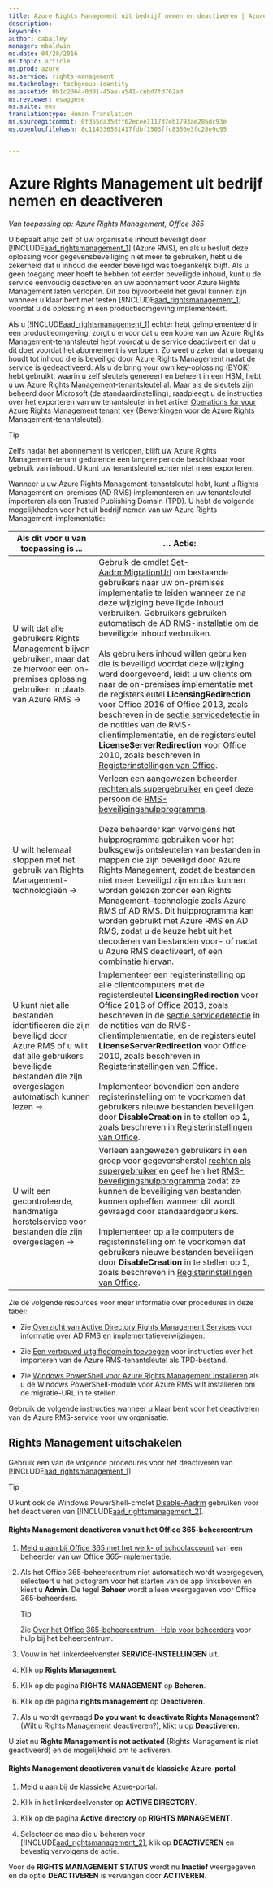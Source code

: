```yaml
---
title: Azure Rights Management uit bedrijf nemen en deactiveren | Azure RMS
description: 
keywords: 
author: cabailey
manager: mbaldwin
ms.date: 04/28/2016
ms.topic: article
ms.prod: azure
ms.service: rights-management
ms.technology: techgroup-identity
ms.assetid: 0b1c2064-0d01-45ae-a541-cebd7fd762ad
ms.reviewer: esaggese
ms.suite: ems
translationtype: Human Translation
ms.sourcegitcommit: 0f355da35dff62ecee111737eb1793ae286dc93e
ms.openlocfilehash: 8c114336551417fdbf1503ffc8350e3fc28e9c95


---
```


# Azure Rights Management uit bedrijf nemen en deactiveren

*Van toepassing op: Azure Rights Management, Office 365*

U bepaalt altijd zelf of uw organisatie inhoud beveiligt door [!INCLUDE[aad_rightsmanagement_1](../includes/aad_rightsmanagement_1_md.md)] (Azure RMS), en als u besluit deze oplossing voor gegevensbeveiliging niet meer te gebruiken, hebt u de zekerheid dat u inhoud die eerder beveiligd was toegankelijk blijft. Als u geen toegang meer hoeft te hebben tot eerder beveiligde inhoud, kunt u de service eenvoudig deactiveren en uw abonnement voor Azure Rights Management laten verlopen. Dit zou bijvoorbeeld het geval kunnen zijn wanneer u klaar bent met testen [!INCLUDE[aad_rightsmanagement_1](../includes/aad_rightsmanagement_1_md.md)] voordat u de oplossing in een productieomgeving implementeert.

Als u [!INCLUDE[aad_rightsmanagement_1](../includes/aad_rightsmanagement_1_md.md)] echter hebt geïmplementeerd in een productieomgeving, zorgt u ervoor dat u een kopie van uw Azure Rights Management-tenantsleutel hebt voordat u de service deactiveert en dat u dit doet voordat het abonnement is verlopen. Zo weet u zeker dat u toegang houdt tot inhoud die is beveiligd door Azure Rights Management nadat de service is gedeactiveerd. Als u de bring your own key-oplossing (BYOK) hebt gebruikt, waarin u zelf sleutels genereert en beheert in een HSM, hebt u uw Azure Rights Management-tenantsleutel al. Maar als de sleutels zijn beheerd door Microsoft (de standaardinstelling), raadpleegt u de instructies over het exporteren van uw tenantsleutel in het artikel [Operations for your Azure Rights Management tenant key](operations-tenant-key.md) (Bewerkingen voor de Azure Rights Management-tenantsleutel).

> [!TIP]
> Zelfs nadat het abonnement is verlopen, blijft uw Azure Rights Management-tenant gedurende een langere periode beschikbaar voor gebruik van inhoud. U kunt uw tenantsleutel echter niet meer exporteren.

Wanneer u uw Azure Rights Management-tenantsleutel hebt, kunt u Rights Management on-premises (AD RMS) implementeren en uw tenantsleutel importeren als een Trusted Publishing Domain (TPD). U hebt de volgende mogelijkheden voor het uit bedrijf nemen van uw Azure Rights Management-implementatie:

|Als dit voor u van toepassing is ...|… Actie:|
|----------------------------|--------------|
|U wilt dat alle gebruikers Rights Management blijven gebruiken, maar dat ze hiervoor een on-premises oplossing gebruiken in plaats van Azure RMS    →|Gebruik de cmdlet [Set-AadrmMigrationUrl](https://msdn.microsoft.com/library/azure/dn629429.aspx) om bestaande gebruikers naar uw on-premises implementatie te leiden wanneer ze na deze wijziging beveiligde inhoud verbruiken. Gebruikers gebruiken automatisch de AD RMS-installatie om de beveiligde inhoud verbruiken.<br /><br />Als gebruikers inhoud willen gebruiken die is beveiligd voordat deze wijziging werd doorgevoerd, leidt u uw clients om naar de on-premises implementatie met de registersleutel **LicensingRedirection** voor Office 2016 of Office 2013, zoals beschreven in de [sectie servicedetectie](../rms-client/client-deployment-notes.md) in de notities van de RMS-clientimplementatie, en de registersleutel **LicenseServerRedirection** voor Office 2010, zoals beschreven in [Registerinstellingen van Office](https://technet.microsoft.com/library/dd772637%28v=ws.10%29.aspx).|
|U wilt helemaal stoppen met het gebruik van Rights Management-technologieën    →|Verleen een aangewezen beheerder [rechten als supergebruiker](../deploy-use/configure-super-users.md) en geef deze persoon de [RMS-beveiligingshulpprogramma](http://www.microsoft.com/en-us/download/details.aspx?id=47256).<br /><br />Deze beheerder kan vervolgens het hulpprogramma gebruiken voor het bulksgewijs ontsleutelen van bestanden in mappen die zijn beveiligd door Azure Rights Management, zodat de bestanden niet meer beveiligd zijn en dus kunnen worden gelezen zonder een Rights Management-technologie zoals Azure RMS of AD RMS. Dit hulpprogramma kan worden gebruikt met Azure RMS en AD RMS, zodat u de keuze hebt uit het decoderen van bestanden voor- of nadat u Azure RMS deactiveert, of een combinatie hiervan.|
|U kunt niet alle bestanden identificeren die zijn beveiligd door Azure RMS of u wilt dat alle gebruikers beveiligde bestanden die zijn overgeslagen automatisch kunnen lezen    →|Implementeer een registerinstelling op alle clientcomputers met de registersleutel **LicensingRedirection** voor Office 2016 of Office 2013, zoals beschreven in de [sectie servicedetectie](../rms-client/client-deployment-notes.md) in de notities van de RMS-clientimplementatie, en de registersleutel **LicenseServerRedirection** voor Office 2010, zoals beschreven in [Registerinstellingen van Office](https://technet.microsoft.com/library/dd772637%28v=ws.10%29.aspx).<br /><br />Implementeer bovendien een andere registerinstelling om te voorkomen dat gebruikers nieuwe bestanden beveiligen door **DisableCreation** in te stellen op **1**, zoals beschreven in [Registerinstellingen van Office](https://technet.microsoft.com/library/dd772637%28v=ws.10%29.aspx).|
|U wilt een gecontroleerde, handmatige herstelservice voor bestanden die zijn overgeslagen    →|Verleen aangewezen gebruikers in een groep voor gegevensherstel [rechten als supergebruiker](../deploy-use/configure-super-users.md) en geef hen het [RMS-beveiligingshulpprogramma](http://www.microsoft.com/en-us/download/details.aspx?id=47256) zodat ze kunnen de beveiliging van bestanden kunnen opheffen wanneer dit wordt gevraagd door standaardgebruikers.<br /><br />Implementeer op alle computers de registerinstelling om te voorkomen dat gebruikers nieuwe bestanden beveiligen door **DisableCreation** in te stellen op **1**, zoals beschreven in [Registerinstellingen van Office](https://technet.microsoft.com/library/dd772637%28v=ws.10%29.aspx).|
Zie de volgende resources voor meer informatie over procedures in deze tabel:

-   Zie [Overzicht van Active Directory Rights Management Services](https://technet.microsoft.com/library/hh831364.aspx) voor informatie over AD RMS en implementatieverwijzingen.

-   Zie [Een vertrouwd uitgiftedomein toevoegen](https://technet.microsoft.com/library/cc771460.aspx) voor instructies over het importeren van de Azure RMS-tenantsleutel als TPD-bestand.

-   Zie [Windows PowerShell voor Azure Rights Management installeren](install-powershell.md) als u de Windows PowerShell-module voor Azure RMS wilt installeren om de migratie-URL in te stellen.

Gebruik de volgende instructies wanneer u klaar bent voor het deactiveren van de Azure RMS-service voor uw organisatie.

## Rights Management uitschakelen
Gebruik een van de volgende procedures voor het deactiveren van [!INCLUDE[aad_rightsmanagement_1](../includes/aad_rightsmanagement_1_md.md)].

> [!TIP]
> U kunt ook de Windows PowerShell-cmdlet [Disable-Aadrm](http://msdn.microsoft.com/library/windowsazure/dn629422.aspx) gebruiken voor het deactiveren van [!INCLUDE[aad_rightsmanagement_2](../includes/aad_rightsmanagement_2_md.md)].

#### Rights Management deactiveren vanuit het Office 365-beheercentrum

1.  [Meld u aan bij Office 365 met het werk- of schoolaccount](https://portal.office.com/) van een beheerder van uw Office 365-implementatie.

2.  Als het Office 365-beheercentrum niet automatisch wordt weergegeven, selecteert u het pictogram voor het starten van de app linksboven en kiest u **Admin**. De tegel **Beheer** wordt alleen weergegeven voor Office 365-beheerders.

    > [!TIP]
    > Zie [Over het Office 365-beheercentrum - Help voor beheerders](https://support.office.com/article/About-the-Office-365-admin-center-Admin-Help-58537702-d421-4d02-8141-e128e3703547) voor hulp bij het beheercentrum.

3.  Vouw in het linkerdeelvenster **SERVICE-INSTELLINGEN** uit.

4.  Klik op **Rights Management**.

5.  Klik op de pagina **RIGHTS MANAGEMENT** op **Beheren**.

6.  Klik op de pagina **rights management** op **Deactiveren**.

7.  Als u wordt gevraagd **Do you want to deactivate Rights Management?** (Wilt u Rights Management deactiveren?), klikt u op **Deactiveren**.

U ziet nu **Rights Management is not activated** (Rights Management is niet geactiveerd) en de mogelijkheid om te activeren.

#### Rights Management deactiveren vanuit de klassieke Azure-portal

1.  Meld u aan bij de [klassieke Azure-portal](http://go.microsoft.com/fwlink/p/?LinkID=275081).

2.  Klik in het linkerdeelvenster op **ACTIVE DIRECTORY**.

3.  Klik op de pagina **Active directory** op **RIGHTS MANAGEMENT**.

4.  Selecteer de map die u beheren voor [!INCLUDE[aad_rightsmanagement_2](../includes/aad_rightsmanagement_2_md.md)], klik op **DEACTIVEREN** en bevestig vervolgens de actie.

Voor de **RIGHTS MANAGEMENT STATUS** wordt nu **Inactief** weergegeven en de optie **DEACTIVEREN** is vervangen door **ACTIVEREN**.






<!--HONumber=Jul16_HO3-->


